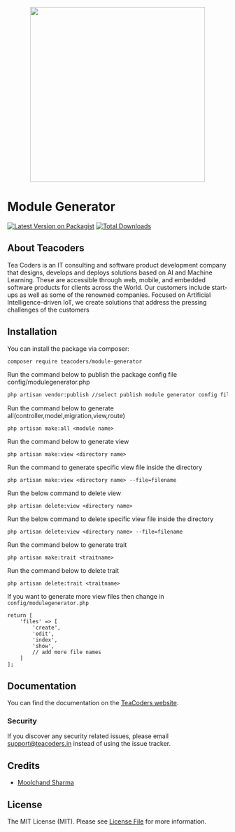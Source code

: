 <p align="center"><a href="https://teacoders.in" target="_blank"><img src="https://teacoders.in/images/basic_logo.png" width="400"></a></p>

# Module Generator

[![Latest Version on Packagist](https://img.shields.io/packagist/v/teacoders/module-generator.svg?style=flat-square)](https://packagist.org/packages/teacoders/module-generator)
[![Total Downloads](https://img.shields.io/packagist/dt/teacoders/module-generator.svg?style=flat-square)](https://packagist.org/packages/teacoders/module-generator)

## About Teacoders

Tea Coders is an IT consulting and software product development company that designs, develops and deploys solutions based on AI and Machine Learning. These are accessible through web, mobile, and embedded software products for clients across the World. Our customers include start-ups as well as some of the renowned companies. Focused on Artificial Intelligence-driven IoT, we create solutions that address the pressing challenges of the customers

## Installation

You can install the package via composer:

```bash
composer require teacoders/module-generator
```
Run the command below to publish the package config file config/modulegenerator.php

```bash
php artisan vendor:publish //select publish module generator config file
```
Run the command below to generate all(controller,model,migration,view,route)

```
php artisan make:all <module name>
```
Run the command below to generate view 

```
php artisan make:view <directory name>
```
Run the command to generate specific view file inside the directory 
```
php artisan make:view <directory name> --file=filename
```
Run the below command to delete view

```
php artisan delete:view <directory name>
```
Run the below command to delete specific view file inside the directory

```
php artisan delete:view <directory name> --file=filename
```
Run the command below to generate trait

```
php artisan make:trait <traitname>
```
Run the command below to delete trait

```
php artisan delete:trait <traitname>
```

If you want to generate more view files then change in `config/modulegenerator.php`
```
return [
    'files' => [
        'create',
        'edit',
        'index',
        'show', 
        // add more file names
    ]
];
```
## Documentation

You can find the documentation on the [TeaCoders website](https://teacoders.in).

### Security

If you discover any security related issues, please email support@teacoders.in instead of using the issue tracker.

## Credits

- [Moolchand Sharma](https://github.com/technical-ms)

## License

The MIT License (MIT). Please see [License File](LICENSE.md) for more information.
